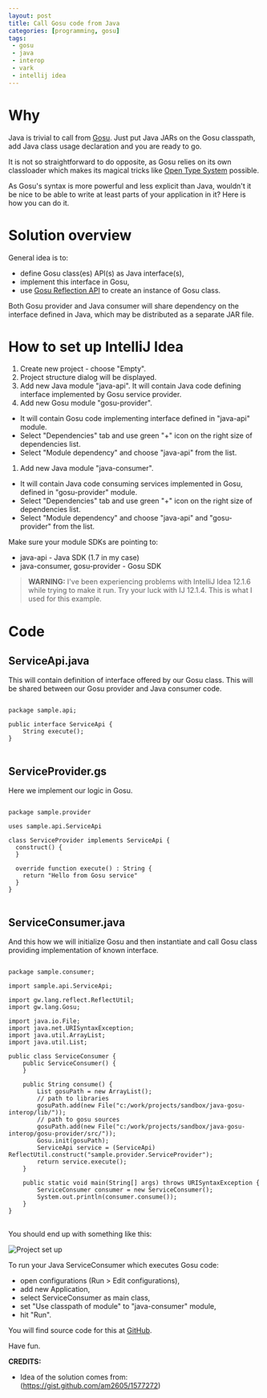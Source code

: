 ```yaml
---
layout: post
title: Call Gosu code from Java
categories: [programming, gosu]
tags:
 - gosu
 - java
 - interop
 - vark
 - intellij idea
---
```


# Why

Java is trivial to call from [Gosu](http://gosu-lang.org/). Just put Java JARs on the Gosu classpath, add Java class usage declaration and you are ready to go.

It is not so straightforward to do opposite, as Gosu relies on its own classloader which makes its magical tricks like [Open Type System](http://devblog.guidewire.com/2010/11/18/gosus-secret-sauce-the-open-type-system/) possible.

As Gosu's syntax is more powerful and less explicit than Java, wouldn't it be nice to be able to write at least parts of your application in it? Here is how you can do it.

# Solution overview

General idea is to:

- define Gosu class(es) API(s) as Java interface(s),
- implement this interface in Gosu,
- use [Gosu Reflection API](http://gosu-lang.org/doc/Gosu%20Reference%20Guide/wwhelp/wwhimpl/common/html/wwhelp.htm#href=typesystem.26.4.html&single=true) to create an instance of Gosu class.

Both Gosu provider and Java consumer will share dependency on the interface defined in Java, which may be distributed as a separate JAR file.

# How to set up IntelliJ Idea

1. Create new project - choose "Empty".
1. Project structure dialog will be displayed.
1. Add new Java module "java-api". It will contain Java code defining interface implemented by Gosu service provider.
1. Add new Gosu module "gosu-provider".
- It will contain Gosu code implementing interface defined in "java-api" module.
- Select "Dependencies" tab and use green "+" icon on the right size of dependencies list.
- Select "Module dependency" and choose "java-api" from the list.
1. Add new Java module "java-consumer".
- It will contain Java code consuming services implemented in Gosu, defined in "gosu-provider" module.
- Select "Dependencies" tab and use green "+" icon on the right size of dependencies list.
- Select "Module dependency" and choose "java-api" and "gosu-provider" from the list.

Make sure your module SDKs are pointing to:

- java-api - Java SDK (1.7 in my case)
- java-consumer, gosu-provider - Gosu SDK

> **WARNING:** I've been experiencing problems with IntelliJ Idea 12.1.6 while trying to make it run. Try your luck with IJ 12.1.4. This is what I used for this example.

# Code

## ServiceApi.java

This will contain definition of interface offered by our Gosu class. This will be shared between our Gosu provider and Java consumer code.

<pre>
<code class="java">
package sample.api;

public interface ServiceApi {
    String execute();
}
</code>
</pre>

## ServiceProvider.gs

Here we implement our logic in Gosu.

<pre>
<code class="gosu">
package sample.provider

uses sample.api.ServiceApi

class ServiceProvider implements ServiceApi {
  construct() {
  }

  override function execute() : String {
    return "Hello from Gosu service"
  }
}
</code>
</pre>

## ServiceConsumer.java

And this how we will initialize Gosu and then instantiate and call Gosu class providing implementation of known interface.

<pre>
<code class="java">
package sample.consumer;

import sample.api.ServiceApi;

import gw.lang.reflect.ReflectUtil;
import gw.lang.Gosu;

import java.io.File;
import java.net.URISyntaxException;
import java.util.ArrayList;
import java.util.List;

public class ServiceConsumer {
    public ServiceConsumer() {
    }

    public String consume() {
        List<File> gosuPath = new ArrayList<File>();
        // path to libraries
        gosuPath.add(new File("c:/work/projects/sandbox/java-gosu-interop/lib/"));
        // path to gosu sources
        gosuPath.add(new File("c:/work/projects/sandbox/java-gosu-interop/gosu-provider/src/"));
        Gosu.init(gosuPath);
        ServiceApi service = (ServiceApi) ReflectUtil.construct("sample.provider.ServiceProvider");
        return service.execute();
    }

    public static void main(String[] args) throws URISyntaxException {
        ServiceConsumer consumer = new ServiceConsumer();
        System.out.println(consumer.consume());
    }
}
</code>
</pre>

You should end up with something like this:

![Project set up](http://farm8.staticflickr.com/7385/10678432704_08b99631fa_o.png)

To run your Java ServiceConsumer which executes Gosu code:

- open configurations (Run > Edit configurations),
- add new Application,
- select ServiceConsumer as main class,
- set "Use classpath of module" to "java-consumer" module,
- hit "Run".

You will find source code for this at [GitHub](https://github.com/ddebowczyk/java-gosu-interop).

Have fun.

**CREDITS:**

- Idea of the solution comes from: (https://gist.github.com/am2605/1577272)
